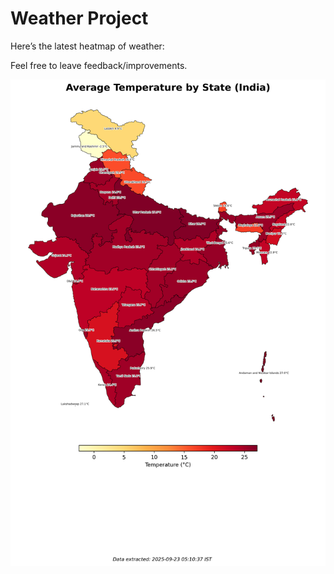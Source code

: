 # Weather Project

Here’s the latest heatmap of weather:

Feel free to leave feedback/improvements.

![India Heatmap](docs/assets/india_heatmap.png?v=D1DE77)
